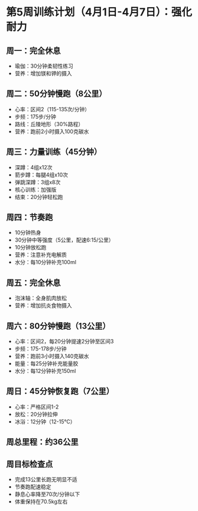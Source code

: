 # 第5周训练计划（4月1日-4月7日）：强化耐力

## 周一：完全休息
- 瑜伽：30分钟柔韧性练习
- 营养：增加镁和钾的摄入

## 周二：50分钟慢跑（8公里）
- 心率：区间2（115-135次/分钟）
- 步频：175步/分钟
- 路线：丘陵地形（30%路程）
- 营养：跑前2小时摄入100克碳水

## 周三：力量训练（45分钟）
- 深蹲：4组x12次
- 箭步蹲：每腿4组x10次
- 弹跳深蹲：3组x8次
- 核心训练：加强版
- 结束：20分钟轻松跑

## 周四：节奏跑
- 10分钟热身
- 30分钟中等强度（5公里，配速6:15/公里）
- 10分钟放松跑
- 营养：注意补充电解质
- 水分：每10分钟补充100ml

## 周五：完全休息
- 泡沫轴：全身肌肉放松
- 营养：增加抗炎食物摄入

## 周六：80分钟慢跑（13公里）
- 心率：区间2，每20分钟提速2分钟至区间3
- 步频：175-178步/分钟
- 营养：跑前3小时摄入140克碳水
- 能量：每25分钟补充能量胶
- 水分：每12分钟补充150ml

## 周日：45分钟恢复跑（7公里）
- 心率：严格区间1-2
- 放松：20分钟拉伸
- 冰浴：12分钟（12-15°C）

## 周总里程：约36公里

## 周目标检查点
- 完成13公里长跑无明显不适
- 节奏跑配速稳定
- 静息心率降至70次/分钟以下
- 体重保持在70.5kg左右
